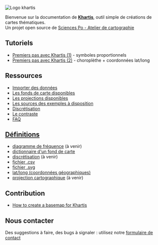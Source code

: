 ![Logo khartis](/assets/Khartis-logo-color.png)

Bienvenue sur la documentation de **[Khartis](http://www.sciencespo.fr/cartographie/khartis)**, outil simple de créations de cartes thématiques.   
Un projet open source de [Sciences Po - Atelier de cartographie](http://www.sciencespo.fr/cartographie/)   

## Tutoriels
* [Premiers pas avec Khartis (1)](premiers-pas-avec-Khartis-(1)) - symboles proportionnels
* [Premiers pas avec Khartis (2)](premiers-pas-avec-Khartis-(2)) - choroplèthe + coordonnées lat/long

## Ressources
* [Importer des données](importer-des-donnees)
* [Les fonds de carte disponibles](les-fonds-de-carte-disponibles)
* [Les projections disponibles](les-projections-disponibles)
* [Les sources des exemples à disposition](les-sources-des-exemples-a-disposition)
* [Discrétisation](discretisation)
* [Le contraste](contraste)
* [FAQ](FAQ)

## [Définitions](definitions)
* [diagramme de fréquence](definitions#diagramme-de-fr%C3%A9quence) (à venir)
* [dictionnaire d'un fond de carte](definitions#dictionnaire-dun-fond-de-carte)
* [discrétisation](definitions#discr%C3%A9tisation) (à venir)
* [fichier .csv](definitions#fichier-csv)
* [fichier .svg](definitions#fichier-svg)
* [lat/long (coordonnées géographiques)](definitions#latlong-coordonn%C3%A9es-g%C3%A9ographiques)
* [projection cartographique](definitions#projection-cartographique) (à venir)

## Contribution
*   [How to create a basemap for Khartis](how-to-create-a-basemap-for-Khartis)

## Nous contacter
Des suggestions à faire, des bugs à signaler : utilisez notre [formulaire de contact](https://goo.gl/forms/dF1y6k9KvEIffzpQ2)